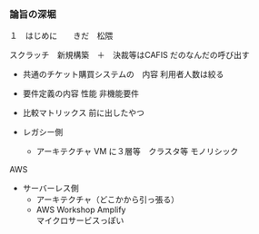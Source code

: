 ### 論旨の深堀  
１　はじめに　　きだ　松隈



スクラッチ　新規構築　＋　決裁等はCAFIS だのなんだの呼び出す

- 共通のチケット購買システムの　内容  利用者人数は絞る　   
- 要件定義の内容  性能 非機能要件  

- 比較マトリックス  前に出したやつ  

- レガシー側  
  - アーキテクチャ  VM に３層等　クラスタ等 
   モノリシック  

AWS
- サーバーレス側
  - アーキテクチャ（どこかから引っ張る）  
  - AWS Workshop Amplify   
  マイクロサービスっぽい  
  

